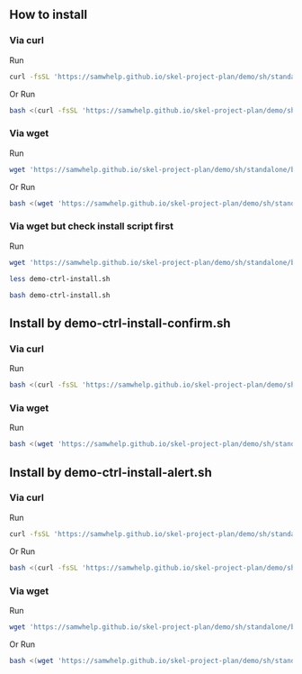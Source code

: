 
## How to install

### Via curl

Run

``` sh
curl -fsSL 'https://samwhelp.github.io/skel-project-plan/demo/sh/standalone/bin/demo-ctrl-install.sh' | bash
```

Or Run

``` sh
bash <(curl -fsSL 'https://samwhelp.github.io/skel-project-plan/demo/sh/standalone/bin/demo-ctrl-install.sh')
```


### Via wget

Run

``` sh
wget 'https://samwhelp.github.io/skel-project-plan/demo/sh/standalone/bin/demo-ctrl-install.sh' -q -O - | bash
```

Or Run

``` sh
bash <(wget 'https://samwhelp.github.io/skel-project-plan/demo/sh/standalone/bin/demo-ctrl-install.sh' -q -O -)
```

### Via wget but check install script first

Run

``` sh
wget 'https://samwhelp.github.io/skel-project-plan/demo/sh/standalone/bin/demo-ctrl-install.sh' -O demo-ctrl-install.sh

less demo-ctrl-install.sh

bash demo-ctrl-install.sh
```


## Install by demo-ctrl-install-confirm.sh

### Via curl

Run

``` sh
bash <(curl -fsSL 'https://samwhelp.github.io/skel-project-plan/demo/sh/standalone/bin/demo-ctrl-install-confirm.sh')
```

### Via wget

Run

``` sh
bash <(wget 'https://samwhelp.github.io/skel-project-plan/demo/sh/standalone/bin/demo-ctrl-install-confirm.sh' -q -O -)
```

## Install by demo-ctrl-install-alert.sh

### Via curl

Run

``` sh
curl -fsSL 'https://samwhelp.github.io/skel-project-plan/demo/sh/standalone/bin/demo-ctrl-install-alert.sh' | bash
```

Or Run

``` sh
bash <(curl -fsSL 'https://samwhelp.github.io/skel-project-plan/demo/sh/standalone/bin/demo-ctrl-install-alert.sh')
```


### Via wget

Run

``` sh
wget 'https://samwhelp.github.io/skel-project-plan/demo/sh/standalone/bin/demo-ctrl-install-alert.sh' -q -O - | bash
```

Or Run

``` sh
bash <(wget 'https://samwhelp.github.io/skel-project-plan/demo/sh/standalone/bin/demo-ctrl-install-alert.sh' -q -O -)
```

